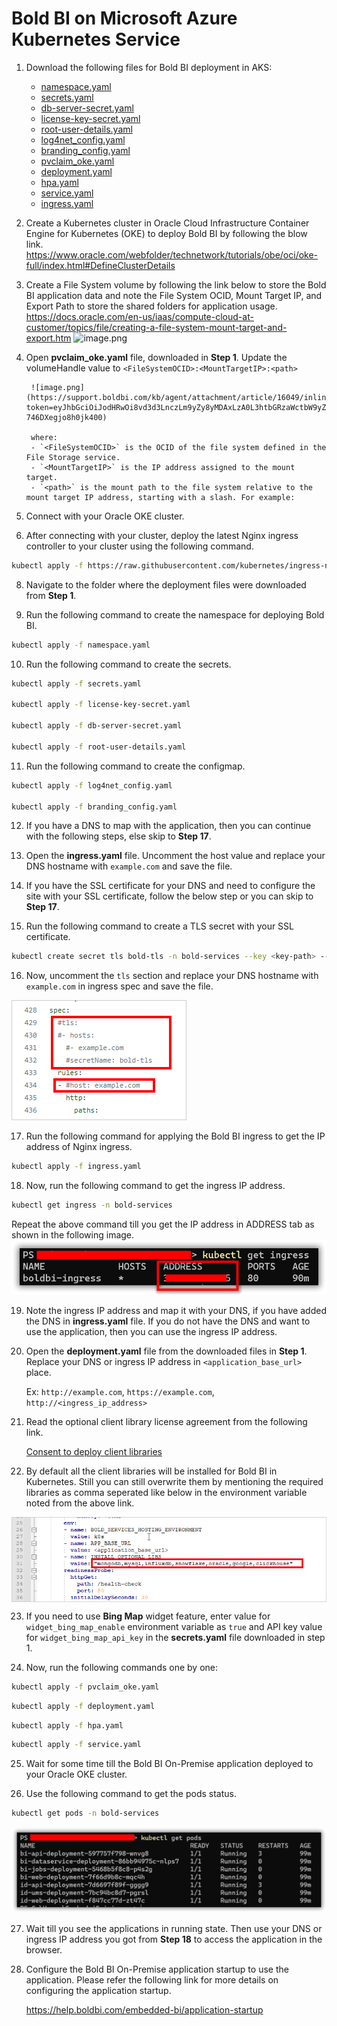 # Bold BI on Microsoft Azure Kubernetes Service

1. Download the following files for Bold BI deployment in AKS:

    * [namespace.yaml](https://raw.githubusercontent.com/boldbi/boldbi-kubernetes/v7.8.18/deploy/namespace.yaml)
    * [secrets.yaml](https://raw.githubusercontent.com/boldbi/boldbi-kubernetes/v7.8.18/deploy/secrets.yaml)
    * [db-server-secret.yaml](https://raw.githubusercontent.com/boldbi/boldbi-kubernetes/v7.8.18/deploy/db-server-secret.yaml)
    * [license-key-secret.yaml](https://raw.githubusercontent.com/boldbi/boldbi-kubernetes/v7.8.18/deploy/license-key-secret.yaml)
    * [root-user-details.yaml](https://raw.githubusercontent.com/boldbi/boldbi-kubernetes/v7.8.18/deploy/root-user-details.yaml)
    * [log4net_config.yaml](https://raw.githubusercontent.com/boldbi/boldbi-kubernetes/v7.8.18/deploy/log4net_config.yaml)
    * [branding_config.yaml](https://raw.githubusercontent.com/boldbi/boldbi-kubernetes/v7.8.18/deploy/branding_config.yaml)
    * [pvclaim_oke.yaml](https://raw.githubusercontent.com/boldbi/boldbi-kubernetes/v7.8.18/deploy/pvclaim_oke.yaml)
    * [deployment.yaml](https://raw.githubusercontent.com/boldbi/boldbi-kubernetes/v7.8.18/deploy/deployment.yaml)
    * [hpa.yaml](https://raw.githubusercontent.com/boldbi/boldbi-kubernetes/v7.8.18/deploy/hpa.yaml)
    * [service.yaml](https://raw.githubusercontent.com/boldbi/boldbi-kubernetes/v7.8.18/deploy/service.yaml)
    * [ingress.yaml](https://raw.githubusercontent.com/boldbi/boldbi-kubernetes/v7.8.18/deploy/ingress.yaml)

2. Create a Kubernetes cluster in Oracle Cloud Infrastructure Container Engine for Kubernetes (OKE) to deploy Bold BI by following the blow link.
   https://www.oracle.com/webfolder/technetwork/tutorials/obe/oci/oke-full/index.html#DefineClusterDetails

4. Create a File System volume by following the link below to store the Bold BI application data and note the File System OCID, Mount Target IP, and Export Path to store the shared folders for application usage.
    https://docs.oracle.com/en-us/iaas/compute-cloud-at-customer/topics/file/creating-a-file-system-mount-target-and-export.htm
     ![image.png](https://support.boldbi.com/kb/agent/attachment/article/16049/inline?token=eyJhbGciOiJodHRwOi8vd3d3LnczLm9yZy8yMDAxLzA0L3htbGRzaWctbW9yZSNobWFjLXNoYTI1NiIsInR5cCI6IkpXVCJ9.eyJpZCI6IjIyODM4Iiwib3JnaWQiOiIzIiwiaXNzIjoic3VwcG9ydC5ib2xkYmkuY29tIn0.mevd-8ri7BPfJEiOkhNbHKGVESXZ_WXLrwjgtvmTC_c)


6. Open **pvclaim_oke.yaml** file, downloaded in **Step 1**. Update the volumeHandle value to `<FileSystemOCID>:<MountTargetIP>:<path>`

        ![image.png](https://support.boldbi.com/kb/agent/attachment/article/16049/inline?token=eyJhbGciOiJodHRwOi8vd3d3LnczLm9yZy8yMDAxLzA0L3htbGRzaWctbW9yZSNobWFjLXNoYTI1NiIsInR5cCI6IkpXVCJ9.eyJpZCI6IjIyODM5Iiwib3JnaWQiOiIzIiwiaXNzIjoic3VwcG9ydC5ib2xkYmkuY29tIn0.ZbN8_M15vxdkos8C7y0u8W02J-746DXegjo8h0jk400)

        where:
        - `<FileSystemOCID>` is the OCID of the file system defined in the File Storage service.
        - `<MountTargetIP>` is the IP address assigned to the mount target.
        - `<path>` is the mount path to the file system relative to the mount target IP address, starting with a slash. For example: 

6. Connect with your Oracle OKE  cluster.

7. After connecting with your cluster, deploy the latest Nginx ingress controller to your cluster using the following command.

```sh
kubectl apply -f https://raw.githubusercontent.com/kubernetes/ingress-nginx/controller-v1.2.0/deploy/static/provider/cloud/deploy.yaml
```

8. Navigate to the folder where the deployment files were downloaded from **Step 1**.

9. Run the following command to create the namespace for deploying Bold BI.

```sh
kubectl apply -f namespace.yaml
```

10. Run the following command to create the secrets.

```sh
kubectl apply -f secrets.yaml

kubectl apply -f license-key-secret.yaml

kubectl apply -f db-server-secret.yaml

kubectl apply -f root-user-details.yaml
```

11. Run the following command to create the configmap.

```sh
kubectl apply -f log4net_config.yaml

kubectl apply -f branding_config.yaml
```

12. If you have a DNS to map with the application, then you can continue with the following steps, else skip to **Step 17**. 

13. Open the **ingress.yaml** file. Uncomment the host value and replace your DNS hostname with `example.com` and save the file.

14. If you have the SSL certificate for your DNS and need to configure the site with your SSL certificate, follow the below step or you can skip to **Step 17**.

15. Run the following command to create a TLS secret with your SSL certificate.

```sh
kubectl create secret tls bold-tls -n bold-services --key <key-path> --cert <certificate-path>
```

16. Now, uncomment the `tls` section and replace your DNS hostname with `example.com` in ingress spec and save the file.

![ingress DNS](images/ingress_yaml.png)

17. Run the following command for applying the Bold BI ingress to get the IP address of Nginx ingress.

```sh
kubectl apply -f ingress.yaml
```

18. Now, run the following command to get the ingress IP address.

```sh
kubectl get ingress -n bold-services
```
Repeat the above command till you get the IP address in ADDRESS tab as shown in the following image.
![Ingress Address](images/ingress_address.png) 

19. Note the ingress IP address and map it with your DNS, if you have added the DNS in **ingress.yaml** file. If you do not have the DNS and want to use the application, then you can use the ingress IP address.

20. Open the **deployment.yaml** file from the downloaded files in **Step 1**. Replace your DNS or ingress IP address in `<application_base_url>` place.
    
    Ex:  `http://example.com`, `https://example.com`, `http://<ingress_ip_address>`

21. Read the optional client library license agreement from the following link.

    [Consent to deploy client libraries](../docs/consent-to-deploy-client-libraries.md)

22. By default all the client libraries will be installed for Bold BI in Kubernetes. Still you can still overwrite them by mentioning the required libraries as comma seperated like below in the environment variable noted from the above link.

<img src="images/deployment_yaml.png" alt="Image" style="display: block; margin: 0 auto" />

23. If you need to use **Bing Map** widget feature, enter value for `widget_bing_map_enable` environment variable as `true` and API key value for `widget_bing_map_api_key` in the **secrets.yaml** file downloaded in step 1.


24. Now, run the following commands one by one:

```sh
kubectl apply -f pvclaim_oke.yaml
```

```sh
kubectl apply -f deployment.yaml
```

```sh
kubectl apply -f hpa.yaml
```

```sh
kubectl apply -f service.yaml
```

25. Wait for some time till the Bold BI On-Premise application deployed to your Oracle OKE  cluster.

26. Use the following command to get the pods status.

```sh
kubectl get pods -n bold-services
```
![Pod status](images/pod_status.png) 

27. Wait till you see the applications in running state. Then use your DNS or ingress IP address you got from **Step 18** to access the application in the browser.

28.	Configure the Bold BI On-Premise application startup to use the application. Please refer the following link for more details on configuring the application startup.
    
    https://help.boldbi.com/embedded-bi/application-startup
